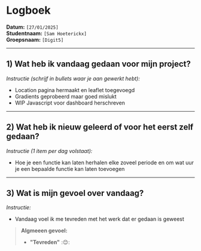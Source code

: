 # Logboek

**Datum:** `[27/01/2025]`  
**Studentnaam:** `[Sam Hoeterickx]`  
**Groepsnaam:** `[Digit5]`

---

## 1) Wat heb ik vandaag gedaan voor mijn project?

*Instructie (schrijf in bullets waar je aan gewerkt hebt):*  
- Location pagina hermaakt en leaflet toegevoegd
- Gradients geprobeerd maar goed mislukt
- WIP Javascript voor dashboard herschreven

---
## 2) Wat heb ik nieuw geleerd of voor het eerst zelf gedaan?

*Instructie (1 item per dag volstaat):*  
- Hoe je een functie kan laten herhalen elke zoveel periode en om wat uur je een bepaalde functie kan laten toevoegen

---

## 3) Wat is mijn gevoel over vandaag?

*Instructie:*  
- Vandaag voel ik me tevreden met het werk dat er gedaan is geweest

> **Algmeeen gevoel:**  
> - **"Tevreden"** :😊:  

